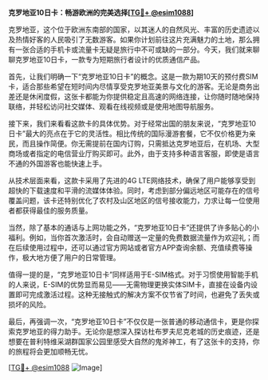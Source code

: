 **克罗地亚10日卡：畅游欧洲的完美选择[[TG💪+ @esim1088](https://t.me/s/esim1088)]**

克罗地亚，这个位于欧洲东南部的国家，以其迷人的自然风光、丰富的历史遗迹以及热情好客的人民吸引了无数游客。如果你计划前往这片充满魅力的土地，那么拥有一张合适的手机卡或流量卡无疑是旅行中不可或缺的一部分。今天，我们就来聊聊克罗地亚10日卡，一款专为短期旅行者设计的优质通信产品。

首先，让我们明确一下“克罗地亚10日卡”的概念。这是一款为期10天的预付费SIM卡，适合那些希望在短时间内尽情享受克罗地亚美景与文化的游客。无论是商务出差还是休闲度假，这张卡都能为你提供稳定且高速的网络连接，让你随时随地保持联络，并轻松访问社交媒体、观看在线视频或是使用地图导航服务。

接下来，我们来看看这款卡的具体优势。对于经常出国的朋友来说，“克罗地亚10日卡”最大的亮点在于它的灵活性。相比传统的国际漫游套餐，它不仅价格更为亲民，而且操作简便。你无需提前在国内订购，只需抵达克罗地亚后，在机场、大型商场或者指定的电信营业厅购买即可。此外，由于支持多种语言客服，即使是语言不通的外国游客也能快速上手。

从技术层面来看，这款卡采用了先进的4G LTE网络技术，确保了用户能够享受到超快的下载速度和平滑的流媒体体验。同时，考虑到部分偏远地区可能存在的信号覆盖问题，该卡还特别优化了农村及山区地区的信号接收能力，力求让每一位使用者都获得最佳的服务质量。

当然，除了基本的通话与上网功能之外，“克罗地亚10日卡”还提供了许多贴心的小福利。例如，当你首次激活时，会自动赠送一定量的免费数据流量作为欢迎礼；而在后续使用过程中，还可以通过官方网站或者官方APP查询余额、充值续费等操作，极大地方便了用户的日常管理。

值得一提的是，“克罗地亚10日卡”同样适用于E-SIM格式。对于习惯使用智能手机的人来说，E-SIM的优势显而易见——无需物理更换实体SIM卡，直接在设备内设置即可完成激活过程。这种无接触式的解决方案不仅节省了时间，也避免了丢失或损坏的风险。

最后，再强调一次，“克罗地亚10日卡”不仅仅是一张普通的移动通信卡，更是你探索克罗地亚的得力助手。无论你是想深入探访杜布罗夫尼克老城的历史痕迹，还是想要在普利特维采湖群国家公园里感受大自然的鬼斧神工，有了这张卡的支持，你的旅程将会更加顺畅无忧。

[[TG💪+ @esim1088](https://t.me/s/esim1088) ![Image](https://i.postimg.cc/4NQfJmqS/Snipaste-2025-05-13-00-14-12.png)]
